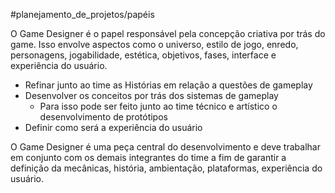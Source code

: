 #planejamento_de_projetos/papéis

O Game Designer é o papel responsável pela concepção criativa por trás do game. Isso envolve aspectos como o universo, estilo de jogo, enredo, personagens, jogabilidade, estética, objetivos, fases, interface e experiência do usuário.

- Refinar junto ao time as Histórias em relação a questões de gameplay
- Desenvolver os conceitos por trás dos sistemas de gameplay
	- Para isso pode ser feito junto ao time técnico e artístico o desenvolvimento de protótipos
- Definir como será a experiência do usuário

O Game Designer é uma peça central do desenvolvimento e deve trabalhar em conjunto com os demais integrantes do time a fim de garantir a definição da mecânicas, história, ambientação, plataformas, experiência do usuário.